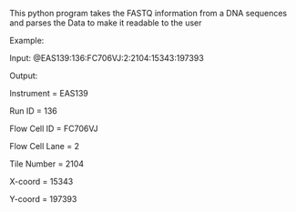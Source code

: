 This python program takes the FASTQ information from a DNA sequences and parses the Data to make it readable to the user

Example: 

Input: @EAS139:136:FC706VJ:2:2104:15343:197393

Output: 

Instrument = EAS139

Run ID = 136

Flow Cell ID = FC706VJ

Flow Cell Lane = 2

Tile Number = 2104

X-coord = 15343

Y-coord = 197393
